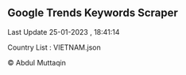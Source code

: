 

## Google Trends Keywords Scraper 
 
Last Update 25-01-2023 , 18:41:14

Country List :
VIETNAM.json



© Abdul Muttaqin 
